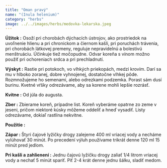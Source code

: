 ```yaml
---
title: "Oman pravý"
name: "(Inula helenium)"
category: "herbs"
image: ../../images/herbs/medovka-lekarska.jpeg
---
```


<strong>Úžitok :</strong> Osoží pri chorobách dýchacích ústrojov, ako prostriedok na uvoľnenie hlienu a pri chronickom a čiernom kašli, pri poruchách trávenia, pri chorobách látkovej premeny, reguluje nepravidelnú a bolestivú menštruáciu. Účinkuje tiež močopudne. Odvar koreňa s vínom možno použiť pri ochoreniach srdca a pri prechladnutí.

<strong>Výskyt :</strong> Rastie pri potokoch, vo vlhkých priekopách, medzi krovím. Darí sa mu v hlboko zoranej, dobre vyhnojenej, dostatočne vlhkej pôde. Rozmnožujeme ho semenami, alebo odrezkami podzemka. Porast sám dusí burinu. Kvetné vŕšky odrezávame, aby sa korene mohli lepšie rozrásť.

<strong>Kvitne :</strong> Od júla do augusta.

<strong>Zber :</strong> Zbierame koreň, prípadne list. Koreň vyberáme opatrne zo zeme v jeseni, pričom niektoré kúsky môžeme oddeliť a hneď vysadiť. Listy odrezávame, dokiaľ rastlina nekvitne.

<strong>Použitie :</strong>

<strong>Zápar : </strong>Štyri čajové lyžičky drogy zalejeme 400 ml vriacej vody a necháme vylúhovať 30 minút. Po precedení výluh používame trikrát denne 120 ml 15 minút pred jedlom.

<strong>Pri kašli a zahlienení :</strong> Jednu čajovú lyžičku drogy zaliať 1/4 litrom vriacej vody a nechať 5 minút spariť. Piť 2-4 krát denne jednu šálku, sladiť medom.
